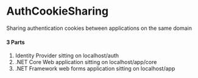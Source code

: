 # AuthCookieSharing
Sharing authentication cookies between applications on the same domain



#### 3 Parts 

1. Identity Provider sitting on localhost/auth
2. .NET Core Web application sitting on localhost/app/core
3. .NET Framework web forms application sitting on localhost/app
